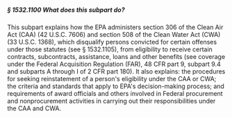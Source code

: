 ##### § 1532.1100 What does this subpart do? #####

This subpart explains how the EPA administers section 306 of the Clean Air Act (CAA) (42 U.S.C. 7606) and section 508 of the Clean Water Act (CWA) (33 U.S.C. 1368), which disqualify persons convicted for certain offenses under those statutes (see § 1532.1105), from eligibility to receive certain contracts, subcontracts, assistance, loans and other benefits (see coverage under the Federal Acquisition Regulation (FAR), 48 CFR part 9, subpart 9.4 and subparts A through I of 2 CFR part 180). It also explains: the procedures for seeking reinstatement of a person's eligibility under the CAA or CWA; the criteria and standards that apply to EPA's decision-making process; and requirements of award officials and others involved in Federal procurement and nonprocurement activities in carrying out their responsibilities under the CAA and CWA.